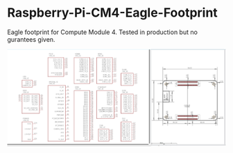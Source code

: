# Raspberry-Pi-CM4-Eagle-Footprint
Eagle footprint for Compute Module 4.
Tested in production but no gurantees given.

![preview](img/preview.png)